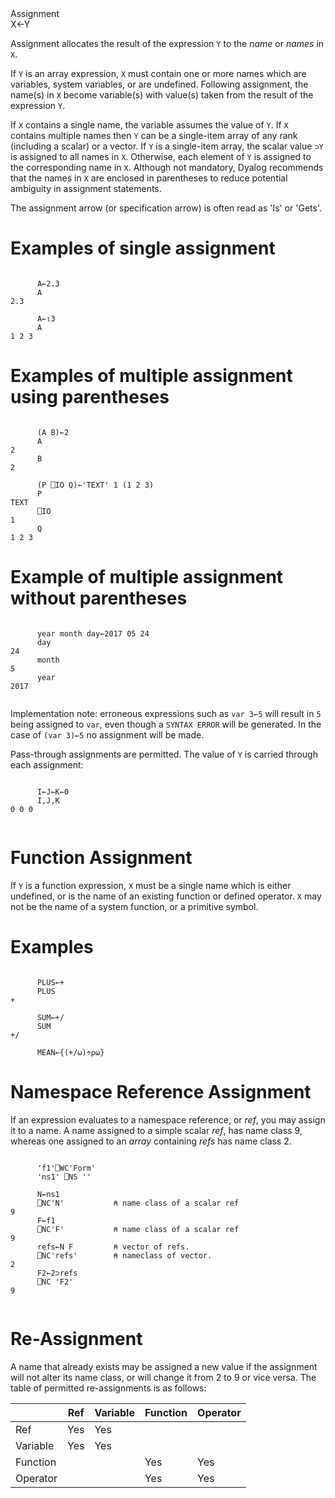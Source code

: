 <div class="heading">
  <div class="name">Assignment</div>
  <div class="command">X←Y</div>
</div>

Assignment  allocates the result of the expression `Y` to the *name* or *names* in `X`.

If `Y` is an array expression, `X` must contain one or more names which are variables, system variables, or are undefined. Following assignment, the name(s) in `X` become variable(s) with value(s) taken from the result of the expression `Y`.

If `X` contains a single name, the variable assumes the value of `Y`. If `X` contains multiple names then `Y` can be a single-item array of any rank (including a scalar) or  a vector. If `Y` is a single-item array, the scalar value `⊃Y` is assigned to all names in `X`. Otherwise, each element of `Y` is assigned to the corresponding name in `X`.  Although not mandatory, Dyalog recommends that the names in `X` are enclosed in parentheses to reduce potential ambiguity in assignment statements.

The assignment arrow (or specification arrow) is often read as 'Is' or 'Gets'.

# Examples of single assignment
```apl

      A←2.3
      A
2.3

      A←⍳3
      A
1 2 3
```

# Examples of multiple assignment using parentheses
```apl

      (A B)←2
      A
2
      B
2

      (P ⎕IO Q)←'TEXT' 1 (1 2 3)
      P
TEXT
      ⎕IO
1
      Q
1 2 3
```

# Example of multiple assignment without parentheses
```apl

      year month day←2017 05 24
      day
24
      month
5
      year
2017			
			
```

Implementation note: erroneous expressions such as `var 3←5` will result in `5` being assigned to `var`, even though a `SYNTAX ERROR` will be generated. In the case of `(var 3)←5` no assignment will be made.

Pass-through assignments are permitted. The value of `Y` is carried through each assignment:
```apl

      I←J←K←0
      I,J,K
0 0 0
			

```

# Function Assignment

If `Y` is a function expression, `X` must be a single name which is either undefined, or is the name of an existing function or defined operator. `X` may not be the name of a system function, or a primitive symbol.

# Examples
```apl

      PLUS←+
      PLUS
+

      SUM←+/
      SUM
+/

      MEAN←{(+/⍵)÷⍴⍵}

```

# Namespace Reference Assignment

If an expression evaluates to a namespace reference, or *ref*, you may assign it to a name. A name assigned to a simple scalar *ref*, has name class 9, whereas one assigned to an *array* containing *refs* has name class 2.
```apl

      'f1'⎕WC'Form'
      'ns1' ⎕NS ''

      N←ns1
      ⎕NC'N'           ⍝ name class of a scalar ref
9
      F←f1
      ⎕NC'F'           ⍝ name class of a scalar ref
9
      refs←N F         ⍝ vector of refs.
      ⎕NC'refs'        ⍝ nameclass of vector.
2
      F2←2⊃refs
      ⎕NC 'F2'
9
		
```

# Re-Assignment

A name that already exists may be assigned a new value if the assignment will not alter its name class, or will change it from 2 to 9 or vice versa. The table of permitted re-assignments is as follows:

|  | Ref | Variable | Function | Operator |
| --- | --- | --- | --- | --- |
| Ref | Yes | Yes |  |  |
| Variable | Yes | Yes |  |  |
| Function |  |  | Yes | Yes |
| Operator |  |  | Yes | Yes |
